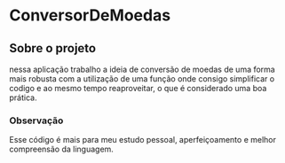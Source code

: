 # ConversorDeMoedas
## Sobre o projeto
nessa aplicação trabalho a ideia de conversão de moedas de uma forma mais robusta com a utilização de
uma função onde consigo simplificar o codigo e ao mesmo tempo reaproveitar, o que  é considerado uma boa prática.
### Observação
Esse código é mais para meu estudo pessoal, aperfeiçoamento e melhor compreensão da linguagem.
